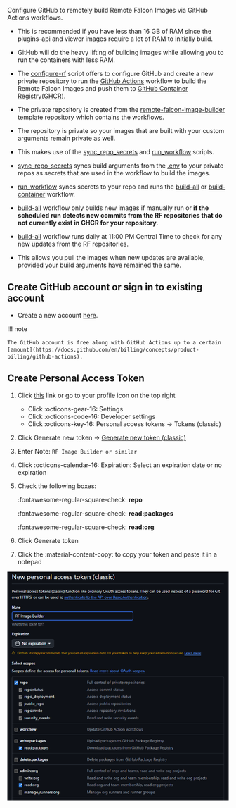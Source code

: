 Configure GitHub to remotely build Remote Falcon Images via GitHub Actions workflows.

- This is recommended if you have less than 16 GB of RAM since the plugins-api and viewer images require a lot of RAM to initially build. 

- GitHub will do the heavy lifting of building images while allowing you to run the containers with less RAM.

- The [configure-rf](../../scripts/index.md#__tabbed_1_1) script offers to configure GitHub and create a new private repository to run the [GitHub Actions](https://docs.github.com/en/actions/get-started/understand-github-actions) workflow to build the Remote Falcon Images and push them to [GitHub Container Registry(GHCR)](https://docs.github.com/en/packages/working-with-a-github-packages-registry/working-with-the-container-registry). 

- The private repository is created from the [remote-falcon-image-builder](https://github.com/Ne0n09/remote-falcon-image-builder) template repository which contains the workflows.

- The repository is private so your images that are built with your custom arguments remain private as well.

- This makes use of the [sync_repo_secrets](../../scripts/index.md#__tabbed_1_4) and [run_workflow](../../scripts/index.md#__tabbed_1_5) scripts.

- [sync_repo_secrets](../../scripts/index.md#__tabbed_1_4) syncs build arguments from the [.env](../../architecture/files/#env) to your private repos as secrets that are used in the workflow to build the images.

- [run_workflow](../../scripts/index.md#__tabbed_1_5) syncs secrets to your repo and runs the [build-all](https://github.com/Ne0n09/remote-falcon-image-builder/blob/main/.github/workflows/build-all.yml) or [build-container](https://github.com/Ne0n09/remote-falcon-image-builder/blob/main/.github/workflows/build-container.yml) workflow.

- [build-all](https://github.com/Ne0n09/remote-falcon-image-builder/blob/main/.github/workflows/build-all.yml) workflow only builds new images if manually run or **if the scheduled run detects new commits from the RF repositories that do not currently exist in GHCR for your repository**.

- [build-all](https://github.com/Ne0n09/remote-falcon-image-builder/blob/main/.github/workflows/build-all.yml) workflow runs daily at 11:00 PM Central Time to check for any new updates from the RF repositories.

- This allows you pull the images when new updates are available, provided your build arguments have remained the same.

## Create GitHub account or sign in to existing account

- Create a new account [here](https://github.com/signup).

!!! note

    The GitHub account is free along with GitHub Actions up to a certain [amount](https://docs.github.com/en/billing/concepts/product-billing/github-actions). 

## Create Personal Access Token

1. Click [this](https://github.com/settings/tokens) link or go to your profile icon on the top right

    - Click :octicons-gear-16: Settings
    - Click :octicons-code-16: Developer settings
    - Click :octicons-key-16: Personal access tokens -> Tokens (classic)

2. Click Generate new token -> [Generate new token (classic)](https://github.com/settings/tokens/new)

3. Enter Note: ```RF Image Builder or similar```

4. Click :octicons-calendar-16: Expiration: Select an expiration date or no expiration

5. Check the following boxes:

    :fontawesome-regular-square-check: **repo**

    :fontawesome-regular-square-check: **read:packages**

    :fontawesome-regular-square-check: **read:org**

6. Click Generate token

7. Click the :material-content-copy: to copy your token and paste it in a notepad

![github_pat_settings.png](../../images/github_pat_settings.png)